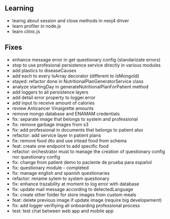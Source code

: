 ## Learning
- learng about session and close methods in neoj4 driver
- learn profiler in node.js 
- learn clinic.js

## Fixes
- enhance message error in get questionary config (standarizate errors)
- stop to use profesional persistence service directly in various modules
- add plastics to diseaseCauses 
- add each to every IsArray decorator (different to IsMongoId)
- stayed: refactor done in NutritionalPlanGeneratorService class 
- analyze startingDay in generateNutritionalPlanForPatient method
- add loggers to all persistence layers
- add detail error property to logger.error
- add input to receive amount of calories
- review Anticancer Vinaigrette	amounts
- remove mongo database and ENAMAM credentials
- fix: separate image that belongs to system and professional 
- fix: remove garbage images from s3
- fix: add professional in documents that belongs to patient also
- refactor: add service layer in patient plans
- fix: remove food dto and use intead food from schema
- feat: create one endpoint to add specific food
- refactor: orchestrator must to manage the creation of questionary config nor questionary config
- fix: change from patient demo to paciente de prueba para español
- fix: questionary module - completed
- fix: manage english and spanish questionaries
- refactor: rename sytem to system questionary 
- fix: enhance trazability at moment to log error with database
- fix: update mail message according to detectedLanguage
- fix: create other folder for store images from custom meals
- feat: delete previous image if update image (require big developement)
- fix: add logger verifiying all onboarding professional process
- test: test chat between web app and mobile app